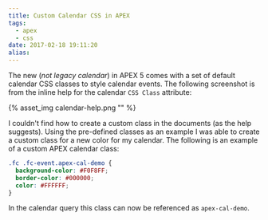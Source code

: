 ```yaml
---
title: Custom Calendar CSS in APEX
tags:
  - apex
  - css
date: 2017-02-18 19:11:20
alias:
---
```



The new (_not legacy calendar_) in APEX 5 comes with a set of default calendar CSS classes to style calendar events. The following screenshot is from the inline help for the calendar `CSS Class` attribute:

{% asset_img calendar-help.png "" %}

I couldn't find how to create a custom class in the documents (as the help suggests). Using the pre-defined classes as an example I was able to create a custom class for a new color for my calendar. The following is an example of a custom APEX calendar class:

```css
.fc .fc-event.apex-cal-demo {
  background-color: #F0F8FF;
  border-color: #000000;
  color: #FFFFFF;
}
```

In the calendar query this class can now be referenced as `apex-cal-demo`.
